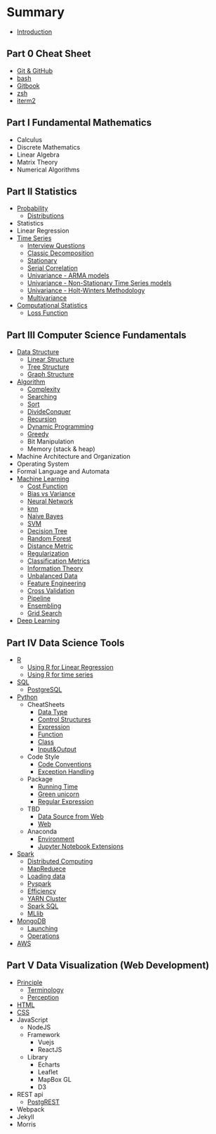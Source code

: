 # Summary

* [Introduction](README.md)

## Part 0 Cheat Sheet
* [Git & GitHub](CheatSheet/git.md)
* [bash](CheatSheet/bash.md)
* [Gitbook](CheatSheet/gitbook.md)
* [zsh](CheatSheet/zsh.md)
* [iterm2](CheatSheet/iterm2.md)

## Part I Fundamental Mathematics
* Calculus
* Discrete Mathematics
* Linear Algebra
* Matrix Theory
* Numerical Algorithms

## Part II Statistics
* [Probability](Prob/0.README.md)
    * [Distributions](Prob/Distribution.md)
* Statistics
* Linear Regression
* [Time Series](TS/0.README.md)
    * [Interview Questions](TS/0.1.interviewQ.md)
    * [Classic Decomposition](TS/0.2.decomposition.md)
    * [Stationary](TS/0.3.stationary.md)
    * [Serial Correlation](TS/0.4.serialCorrelation.md)
    * [Univariance - ARMA models](TS/1.1.ARMA.md)
    * [Univariance - Non-Stationary Time Series models](TS/1.2.non-stationary.md)
    * [Univariance - Holt-Winters Methodology](TS/1.3.Holt-Winters.md)
    * [Multivariance](TS/2.1.Multivariance.md)
* [Computational Statistics](Bayesian/0.README.md)
    * [Loss Function](Bayesian/LossFunction.md)

## Part III Computer Science Fundamentals
* [Data Structure](DS/0.README.md)
    * [Linear Structure](DS/Elementary.md)
    * [Tree Structure](DS/Tree.md)
    * [Graph Structure](DS/Graph.md)
* [Algorithm](Algorithm/0.README.md)
    * [Complexity](Algorithm/Complexity.md)
    * [Searching](Algorithm/Search.md)
    * [Sort](Algorithm/Sort.md)
    * [DivideConquer](Algorithm/DivideConquer.md)
    * [Recursion](Algorithm/Recursion.md)
    * [Dynamic Programming](Algorithm/dynamic_programming.md)
    * [Greedy](Algorithm/greedy.md)
    * Bit Manipulation
    * Memory (stack & heap)
* Machine Architecture and Organization
* Operating System
* Formal Language and Automata
* [Machine Learning](ML/0.README.md)
    * [Cost Function](ML/0.0.costFunction.md)
    * [Bias vs Variance](ML/0.1.bias&variance.md)
    * [Neural Network](ML/neuralNetwork.md)
    * [knn](ML/1.0.knn.md)
    * [Naive Bayes](ML/1.1.naiveBayes.md)
    * [SVM](ML/1.2.SVM.md)
    * [Decision Tree](ML/1.3.DT.md)
    * [Random Forest](ML/1.4.RF.md)
    * [Distance Metric](ML/distanceMetric.md)
    * [Regularization](ML/regularization.md)
    * [Classification Metrics](ML/classificationMetrics.md)
    * [Information Theory](ML/informationTheory.md)
    * [Unbalanced Data](ML/2.0.unbalancedData.md)
    * [Feature Engineering](ML/2.1.featureEngineering.md)
    * [Cross Validation](ML/2.2.crossValidation.md)
    * [Pipeline](ML/2.3.pipeline.md)
    * [Ensembling](ML/2.4.ensembling.md)
    * [Grid Search](ML/2.5.gridSearch.md)
* [Deep Learning](DL/0.README.md)

## Part IV Data Science Tools
* [R](R/0.README.md)
    * [Using R for Linear Regression](R/1.0.LR.md)
    * [Using R for time series](R/1.1.TS.md)
* [SQL](sql/0.README.md)
    * [PostgreSQL](sql/postresql.md)
* [Python](Python/0.README.md)
    * CheatSheets
        * [Data Type](Python/cs-data.md)
        * [Control Structures](Python/cs-control.md)
        * [Expression](Python/cs-expression.md)
        * [Function](Python/cs-function.md)
        * [Class](Python/cs-OO.md)
        * [Input&Output](Python/cs-OS.md)
    * Code Style
        * [Code Conventions](Python/style-code_conventions.md)
        * [Exception Handling](Python/style-bug_free.md)
    * Package
        * [Running Time](Python/package-running_time.md)
        * [Green unicorn](Python/package-green_unicorm.md)
        * [Regular Expression](Python/package-RE.md)
    * TBD
        * [Data Source from Web](Python/data_source_from_web.md)
        * [Web](Python/web.md)
    * Anaconda
        * [Environment](Python/anaconda-environment.md)
        * [Jupyter Notebook Extensions](Python/anaconda-jupyter.md)
* [Spark](Spark/0.README.md)
    * [Distributed Computing](Spark/0.1.distributedComputing.md)
    * [MapReduece](Spark/0.2.mapReduc.md)
    * [Loading data](Spark/1.0.loadingData.md)
    * [Pyspark](Spark/1.1.pyspark.md)
    * [Efficiency](Spark/1.2.persist.md)
    * [YARN Cluster](Spark/2.0.YARNcluster.md)
    * [Spark SQL](Spark/3.0.sql.md)
    * [MLlib](Spark/3.1.MLlib.md)
* [MongoDB](Mongodb/0.README.md)
    * [Launching](Mongodb/0.2.launching.md)
    * [Operations](Mongodb/1.0.operations.md)
* [AWS](AWS/0.README.md)

## Part V Data Visualization (Web Development)
* [Principle](DV/0.README.md)
    * [Terminology](DV/Terminology.md)
    * [Perception](DV/Perception.md)
* [HTML](web/html.md)
* [CSS](web/css.md)
* JavaScript
    * NodeJS
    * Framework
        * Vuejs
        * ReactJS
    * Library
        * Echarts
        * Leaflet
        * MapBox GL
        * D3
* REST api
    * [PostgREST](web/postgrest.md)
* Webpack
* Jekyll
* Morris

